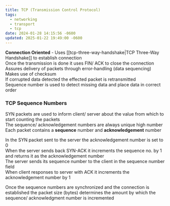 ```yaml
---
title: TCP (Transmission Control Protocol)
tags:
  - networking
  - transport
  - tcp
date: 2024-01-28 14:15:56 -0600
updated: 2025-01-22 19:49:00 -0600
---
```


**Connection Oriented** - Uses [[tcp-three-way-handshake|TCP Three-Way Handshake]] to establish connection  
Once the transmission is done it uses FIN/ ACK to close the connection  
Assures delivery of packets through error-handling (data sequencing)  
Makes use of checksum  
If corrupted data detected the effected packet is retransmitted  
Sequence number is used to detect missing data and place data in correct order

### TCP Sequence Numbers

SYN packets are used to inform client/ server about the value from which to start counting the packets  
The sequence/ acknowledgement numbers are always unique high number  
Each packet contains a **sequence** number and **acknowledgement** number  

In the SYN packet sent to the server the acknowledgement number is set to 0  
When the server sends back SYN-ACK it increments the sequence no. by 1 and returns it as the acknowledgement number  
The server sends its sequence number to the client in the sequence number field  
When client responses to server with ACK it increments the acknowledgement number by 1

Once the sequence numbers are synchronized and the connection is established the packet size (bytes) determines the amount by which the sequence/ acknowledgment number is incremented
